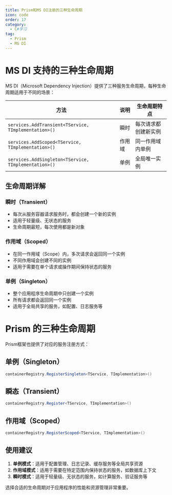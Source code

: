 ```yaml
---
title: Prism和MS DI注册的三种生命周期
icon: code
order: 17
category:
  - C#学习
tag:
  - Prism
  - MS DI
---
```


# MS DI 支持的三种生命周期

MS DI（Microsoft Dependency Injection）提供了三种服务生命周期，每种生命周期适用于不同的场景：

| 方法 | 说明 | 生命周期特点 |
|------|------|-------------|
| `services.AddTransient<TService, TImplementation>()` | 瞬时 | 每次请求都创建新实例 |
| `services.AddScoped<TService, TImplementation>()` | 作用域 | 同一作用域内单例 |
| `services.AddSingleton<TService, TImplementation>()` | 单例 | 全局唯一实例 |

## 生命周期详解

### 瞬时（Transient）
- 每次从服务容器请求服务时，都会创建一个新的实例
- 适用于轻量级、无状态的服务
- 生命周期最短，每次使用都是新对象

### 作用域（Scoped）
- 在同一作用域（Scope）内，多次请求会返回同一个实例
- 不同作用域会创建不同的实例
- 适用于需要在单个请求或操作期间保持状态的服务

### 单例（Singleton）
- 整个应用程序生命周期中只创建一个实例
- 所有请求都会返回同一个实例
- 适用于全局共享的服务，如配置、日志服务等

# Prism 的三种生命周期

Prism框架也提供了对应的服务注册方式：

## 单例（Singleton）
```csharp
containerRegistry.RegisterSingleton<TService, TImplementation>()
```

## 瞬态（Transient）
```csharp
containerRegistry.Register<TService, TImplementation>()
```

## 作用域（Scoped）
```csharp
containerRegistry.RegisterScoped<TService, TImplementation>()
```

## 使用建议

1. **单例模式**：适用于配置管理、日志记录、缓存服务等全局共享资源
2. **作用域模式**：适用于需要在特定范围内保持状态的服务，如数据库上下文
3. **瞬时模式**：适用于轻量级、无状态的服务，如计算服务、验证服务等

选择合适的生命周期对于应用程序的性能和资源管理非常重要。